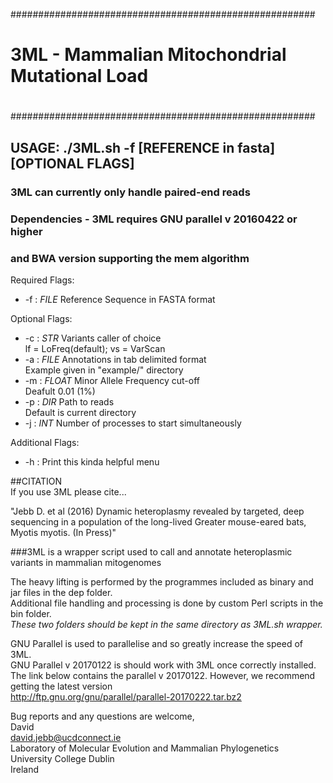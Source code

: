 #######################################################
#                                                     #
#   3ML - Mammalian Mitochondrial Mutational Load     #
#                                                     #
#######################################################

## USAGE: ./3ML.sh -f [REFERENCE in fasta] [OPTIONAL FLAGS]

### 3ML can currently only handle paired-end reads
### Dependencies - 3ML requires GNU parallel v 20160422 or higher 
### and BWA version supporting the mem algorithm

Required Flags: 
*	-f : *FILE* Reference Sequence in FASTA format

Optional Flags:
*	-c : _STR_ Variants caller of choice		
				lf = LoFreq(default); vs = VarScan		
*	-a : *FILE* Annotations in tab delimited format		
				Example given in "example/" directory
*	-m : *FLOAT* Minor Allele Frequency cut-off		
				Deafult 0.01 (1%) 
* -p : *DIR* Path to reads		
				Default is current directory
* -j : *INT* Number of processes to start simultaneously

Additional Flags:
* -h : Print this kinda helpful menu

##CITATION		
If you use 3ML please cite...		

"Jebb D. et al (2016) Dynamic heteroplasmy revealed by targeted, deep sequencing in a population of the long-lived Greater mouse-eared bats, Myotis myotis. (In Press)"

###3ML is a wrapper script used to call and annotate heteroplasmic variants in mammalian mitogenomes

The heavy lifting is performed by the programmes included as binary and jar files in the dep folder.		
Additional file handling and processing is done by custom Perl scripts in the bin folder.		
*These two folders should be kept in the same directory as 3ML.sh wrapper.*		

GNU Parallel is used to parallelise and so greatly increase the speed of 3ML.		
GNU Parallel v 20170122 is should work with 3ML once correctly installed.		
The link below contains the parallel v 20170122. However, we recommend getting the latest version		
http://ftp.gnu.org/gnu/parallel/parallel-20170222.tar.bz2

Bug reports and any questions are welcome,		
David		
david.jebb@ucdconnect.ie		
Laboratory of Molecular Evolution and Mammalian Phylogenetics 		
University College Dublin 		
Ireland		

